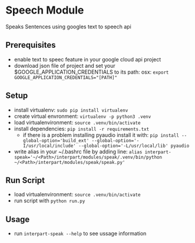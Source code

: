 # Speech Module

Speaks Sentences using googles text to speech api

## Prerequisites

* enable text to speec feature in your google cloud api project
* download json file of project and set your $GOOGLE_APPLICATION_CREDENTIALS to its path: osx: `export GOOGLE_APPLICATION_CREDENTIALS="[PATH]"`

## Setup

* install virtualenv: `sudo pip install virtualenv`
* create virtual envronment: `virtualenv -p python3 .venv`
* load virtualenvironment: `source .venv/bin/activate`
* install dependencies: `pip install -r requirements.txt`
    * if there is a problem installing pyaudio install it with: `pip install --global-option='build_ext' --global-option='-I/usr/local/include' --global-option='-L/usr/local/lib' pyaudio`
* write alias in your ~/.bashrc file by adding line: `alias interpart-speak='~/<Path>/interpart/modules/speak/.venv/bin/python ~/<Path>/interpart/modules/speak/speak.py'`

## Run Script

* load virtualenvironment: `source .venv/bin/activate`
* run script with `python run.py`

## Usage

* run `interpart-speak --help` to see ussage information